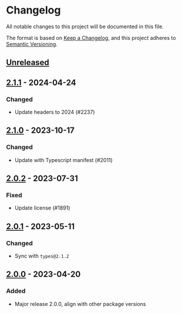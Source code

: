 # Changelog
All notable changes to this project will be documented in this file.

The format is based on [Keep a Changelog](https://keepachangelog.com/en/1.0.0/),
and this project adheres to [Semantic Versioning](https://semver.org/spec/v2.0.0.html).

## [Unreleased]

## [2.1.1] - 2024-04-24
### Changed
- Update headers to 2024 (#2237)

## [2.1.0] - 2023-10-17
### Changed
- Update with Typescript manifest (#2011)

## [2.0.2] - 2023-07-31
### Fixed
- Update license (#1891)

## [2.0.1] - 2023-05-11
### Changed
- Sync with `types@2.1.2`

## [2.0.0] - 2023-04-20
### Added
- Major release 2.0.0, align with other package versions

[Unreleased]: https://github.com/subquery/subql/compare/testing/2.1.1...HEAD
[2.1.1]: https://github.com/subquery/subql/compare/testing/2.1.0...testing/2.1.1
[2.1.0]: https://github.com/subquery/subql/compare/testing/2.0.2...testing/2.1.0
[2.0.2]: https://github.com/subquery/subql/compare/v2.0.1...v2.0.2
[2.0.1]: https://github.com/subquery/subql/compare/testing/2.0.0...testing/2.0.1
[2.0.0]: https://github.com/subquery/subql/tag/v2.0.0

